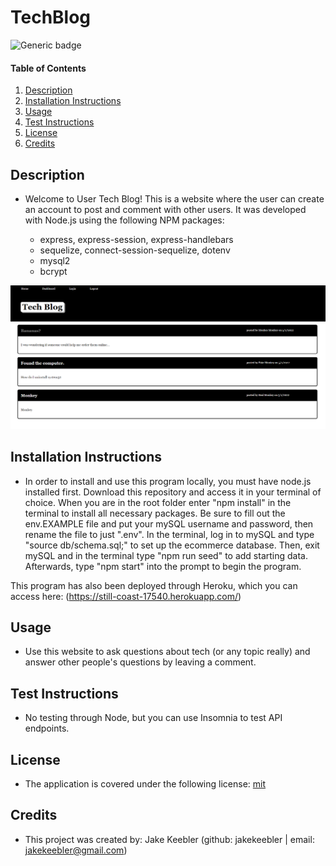 # TechBlog

  ![Generic badge](https://img.shields.io/badge/license-mit-green.svg)

  #### Table of Contents
  
  1. [Description](#description)
  2. [Installation Instructions](#installation-instructions)
  3. [Usage](#usage)
  4. [Test Instructions](#test-instructions)
  5. [License](#license)
  6. [Credits](#credits)
  
  ## Description
  * Welcome to User Tech Blog! This is a website where the user can create an account to post and comment with other users. It was developed with Node.js using the following NPM packages:

    * express, express-session, express-handlebars
    * sequelize, connect-session-sequelize, dotenv
    * mysql2
    * bcrypt

  ![image](./assets/01.PNG)
  
  ## Installation Instructions
  * In order to install and use this program locally, you must have node.js installed first. Download this repository and access it in your terminal of choice. When you are in the root folder enter "npm install" in the terminal to install all necessary packages. Be sure to fill out the env.EXAMPLE file and put your mySQL username and password, then rename the file to just ".env". In the terminal, log in to mySQL and type "source db/schema.sql;" to set up the ecommerce database. Then, exit mySQL and in the terminal type "npm run seed" to add starting data. Afterwards, type "npm start" into the prompt to begin the program. 
  
  This program has also been deployed through Heroku, which you can access here: (https://still-coast-17540.herokuapp.com/)
  
  ## Usage
  * Use this website to ask questions about tech (or any topic really) and answer other people's questions by leaving a comment.
  
  ## Test Instructions
  * No testing through Node, but you can use Insomnia to test API endpoints.
  
  ## License
  * The application is covered under the following license:
    [mit](https://choosealicense.com/licenses/mit)
  
  ## Credits
  * This project was created by: Jake Keebler (github: jakekeebler | email: jakekeebler@gmail.com)
